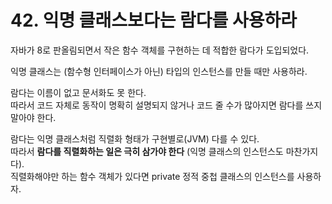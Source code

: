 # 42. 익명 클래스보다는 람다를 사용하라

자바가 8로 판올림되면서 작은 함수 객체를 구현하는 데 적합한 람다가 도입되었다.

익명 클래스는 (함수형 인터페이스가 아닌) 타입의 인스턴스를 만들 때만 사용하라.

람다는 이름이 없고 문서화도 못 한다.  
따라서 코드 자체로 동작이 명확히 설명되지 않거나 코드 줄 수가 많아지면 람다를 쓰지 말아야 한다.

람다는 익명 클래스처럼 직렬화 형태가 구현별로(JVM) 다를 수 있다.  
따라서 **람다를 직렬화하는 일은 극히 삼가야 한다** (익명 클래스의 인스턴스도 마찬가지다).  
직렬화해야만 하는 함수 객체가 있다면 private 정적 중첩 클래스의 인스턴스를 사용하자.
